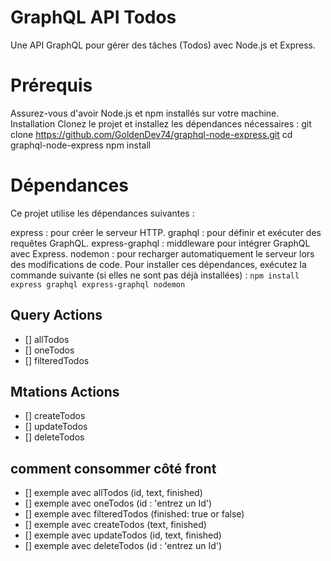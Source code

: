 # GraphQL API Todos
  Une API GraphQL pour gérer des tâches (Todos) avec Node.js et Express.

# Prérequis
Assurez-vous d'avoir Node.js et npm installés sur votre machine.
Installation
Clonez le projet et installez les dépendances nécessaires :
git clone https://github.com/GoldenDev74/graphql-node-express.git
cd graphql-node-express
npm install

# Dépendances
Ce projet utilise les dépendances suivantes :

express : pour créer le serveur HTTP.
graphql : pour définir et exécuter des requêtes GraphQL.
express-graphql : middleware pour intégrer GraphQL avec Express.
nodemon : pour recharger automatiquement le serveur lors des modifications de code.
Pour installer ces dépendances, exécutez la commande suivante (si elles ne sont pas déjà installées) :
` npm install express graphql express-graphql nodemon `

## Query Actions 
  - [] allTodos
  - [] oneTodos
  - [] filteredTodos 
## Mtations Actions 
  - [] createTodos
  - [] updateTodos
  - [] deleteTodos 
## comment consommer côté front 
  - [] exemple avec allTodos (id, text, finished)
  - [] exemple avec oneTodos (id : 'entrez un Id')
  - [] exemple avec filteredTodos (finished: true or false)
  - [] exemple avec createTodos (text, finished)
  - [] exemple avec updateTodos (id, text, finished)
  - [] exemple avec deleteTodos (id : 'entrez un Id')

